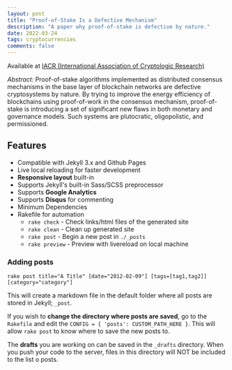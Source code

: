 ```yaml
---
layout: post
title: "Proof-of-Stake Is a Defective Mechanism"
description: "A paper why proof-of-stake is defective by nature."
date: 2022-03-24
tags: cryptocurrencies
comments: false
---
```


Available at [IACR (International Association of Cryptologic Research)](https://eprint.iacr.org/2022/409.pdf)

*Abstract:* Proof-of-stake algorithms implemented as distributed consensus mechanisms in the base layer of blockchain networks are defective cryptosystems by nature. By trying to improve the energy efficiency of blockchains using proof-of-work in the consensus mechanism, proof-of-stake is introducing a set of significant new flaws in both monetary and governance models. Such systems are plutocratic, oligopolistic, and permissioned.

## Features
- Compatible with Jekyll 3.x and Github Pages
- Live local reloading for faster development
- **Responsive layout** built-in
- Supports Jekyll's built-in Sass/SCSS preprocessor
- Supports **Google Analytics**
- Supports **Disqus** for commenting
- Minimum Dependencies
- Rakefile for automation
    - `rake check`    - Check links/html files of the generated site
    - `rake clean`    - Clean up generated site
    - `rake post`     - Begin a new post in `./_posts`
    - `rake preview`  - Preview with livereload on local machine


### Adding posts
```
rake post title="A Title" [date="2012-02-09"] [tags=[tag1,tag2]] [category="category"]
```
This will create a markdown file in the default folder where all posts are stored in Jekyll; `_post`.

If you wish to **change the directory where posts are saved**, go to the `Rakefile` and edit the `CONFIG = { 'posts': CUSTOM_PATH_HERE }`. This will allow `rake post` to know where to save the new posts to.

The **drafts** you are working on can be saved in the `_drafts` directory. When you push your code to the server, files in this directory will NOT be included to the list o posts.
